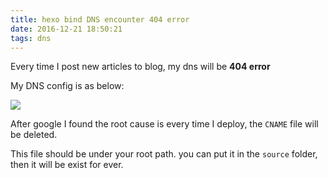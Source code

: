 ```yaml
---
title: hexo bind DNS encounter 404 error
date: 2016-12-21 18:50:21
tags: dns
---
```


Every time I post new articles to blog, my dns will be **404 error**

My DNS config is as below:  

![](/img/dnsconfig.jpg)  


After google I found the root cause is every time I deploy, the `CNAME` file will be deleted.

This file should be under your root path. you can put it in the `source` folder, then it will be exist for ever.




